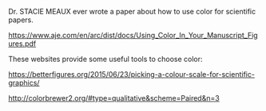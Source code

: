 Dr. STACIE MEAUX ever wrote a paper about how to use color for scientific papers.

https://www.aje.com/en/arc/dist/docs/Using_Color_In_Your_Manuscript_Figures.pdf


These websites provide some useful tools to choose color: 

https://betterfigures.org/2015/06/23/picking-a-colour-scale-for-scientific-graphics/


http://colorbrewer2.org/#type=qualitative&scheme=Paired&n=3
